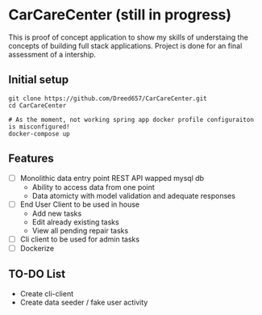# CarCareCenter (still in progress)

This is proof of concept application to show my skills of understaing the concepts of building full stack applications. Project is done for an final assessment of a intership.

## Initial setup

```shell
git clone https://github.com/Dreed657/CarCareCenter.git
cd CarCareCenter

# As the moment, not working spring app docker profile configuraiton is misconfigured!
docker-compose up
```

## Features
- [ ] Monolithic data entry point REST API wapped mysql db
    - Ability to access data from one point 
    - Data atomicty with model validation and adequate responses
- [ ] End User Client to be used in house
    - Add new tasks
    - Edit already existing tasks
    - View all pending repair tasks
- [ ] Cli client to be used for admin tasks
- [ ] Dockerize

## TO-DO List
- Create cli-client
- Create data seeder / fake user activity
